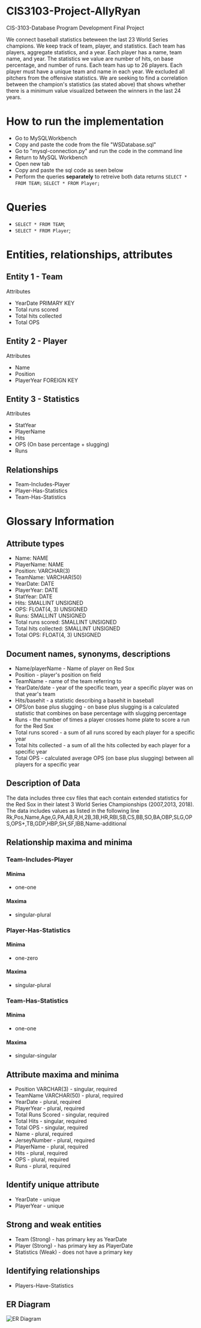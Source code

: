# CIS3103-Project-AllyRyan
CIS-3103-Database Program Development Final Project 

We connect baseball statistics beteween the last 23 World Series champions. We keep track of team, player, and statistics. Each team has players, aggregate statistics, and a year. Each player has a name, team name, and year. The statistics we value are number of hits, on base percentage, and number of runs. Each team has up to 26 players. Each player must have a unique team and name in each year. We excluded all pitchers from the offensive statistics. We are seeking to find a correlation between the champion's statistics (as stated above) that shows whether there is a minimum value visualized between the winners in the last 24 years. 

# How to run the implementation
- Go to MySQLWorkbench
- Copy and paste the code from the file "WSDatabase.sql"
- Go to "mysql-connection.py" and run the code in the command line
- Return to MySQL Workbench
- Open new tab
- Copy and paste the sql code as seen below
- Perform the queries **separately** to retreive both data returns
`SELECT * FROM TEAM;`
`SELECT * FROM Player;`

# Queries
- `SELECT * FROM TEAM`;
- `SELECT * FROM Player`;




# Entities, relationships, attributes
## Entity 1 - Team
Attributes 
- YearDate PRIMARY KEY
- Total runs scored 
- Total hits collected 
- Total OPS 

## Entity 2 - Player
Attributes
- Name
- Position
- PlayerYear FOREIGN KEY

## Entity 3 - Statistics
Attributes
- StatYear
- PlayerName
- Hits
- OPS (On base percentage + slugging)
- Runs

## Relationships
- Team-Includes-Player
- Player-Has-Statistics
- Team-Has-Statistics

# Glossary Information
## Attribute types
- Name: NAME
- PlayerName: NAME
- Position: VARCHAR(3)
- TeamName: VARCHAR(50)
- YearDate: DATE
- PlayerYear: DATE
- StatYear: DATE
- Hits: SMALLINT UNSIGNED
- OPS: FLOAT(4, 3) UNSIGNED
- Runs: SMALLINT UNSIGNED
- Total runs scored: SMALLINT UNSIGNED
- Total hits collected: SMALLINT UNSIGNED
- Total OPS: FLOAT(4, 3) UNSIGNED


## Document names, synonyms, descriptions
- Name/playerName - Name of player on Red Sox
- Position - player's position on field
- TeamName - name of the team referring to
- YearDate/date - year of the specific team, year a specific player was on that year's team
- Hits/basehit - a statistic describing a basehit in baseball
- OPS/on base plus slugging - on base plus slugging is a calculated statistic that combines on base percentage with slugging percentage
- Runs - the number of times a player crosses home plate to score a run for the Red Sox
- Total runs scored - a sum of all runs scored by each player for a specific year
- Total hits collected - a sum of all the hits collected by each player for a specific year
- Total OPS - calculated average OPS (on base plus slugging) between all players for a specific year

## Description of Data
The data includes three csv files that each contain extended statistics for the Red Sox in their latest 3 World Series Championships (2007,2013, 2018). The data includes values as listed in the following line
    Rk,Pos,Name,Age,G,PA,AB,R,H,2B,3B,HR,RBI,SB,CS,BB,SO,BA,OBP,SLG,OPS,OPS+,TB,GDP,HBP,SH,SF,IBB,Name-additional


## Relationship maxima and minima
### Team-Includes-Player
#### Minima
- one-one
#### Maxima
- singular-plural
### Player-Has-Statistics
#### Minima
- one-zero
#### Maxima
- singular-plural
### Team-Has-Statistics
#### Minima
- one-one
#### Maxima
- singular-singular



## Attribute maxima and minima
- Position VARCHAR(3) - singular, required
- TeamName VARCHAR(50) - plural, required
- YearDate - plural, required
- PlayerYear - plural, required
- Total Runs Scored - singular, required
- Total Hits - singular, required
- Total OPS - singular, required
- Name - plural, required
- JerseyNumber - plural, required
- PlayerName - plural, required
- Hits - plural, required
- OPS - plural, required
- Runs - plural, required


## Identify unique attribute
- YearDate - unique 
- PlayerYear - unique

## Strong and weak entities
- Team (Strong) - has primary key as YearDate
- Player (Strong) - has primary key as PlayerDate
- Statistics (Weak) - does not have a primary key

## Identifying relationships
- Players-Have-Statistics

## ER Diagram
![ER Diagram](ERDiagram.jpeg)



